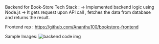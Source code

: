 Backend for Book-Store
Tech Stack :
       -> Implemented backend logic using Node.js
       -> It gets request upon API call , fetches the data from database and returns the result.

Frontend rep : https://github.com/Ananthu100/bookstore-frontend

Sample Images:
![backend code img](https://github.com/Ananthu100/bookstore-backend/assets/130231271/cf37b5c4-22f9-4249-bac8-4dc9c4b1ac33)

